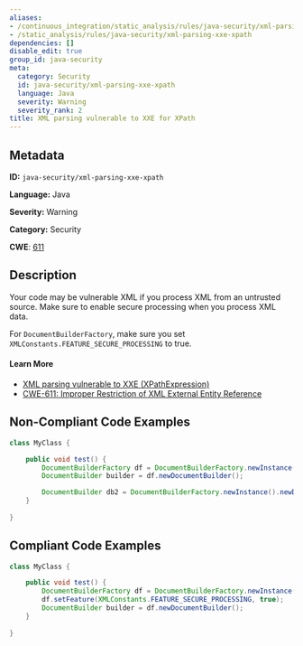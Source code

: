 ```yaml
---
aliases:
- /continuous_integration/static_analysis/rules/java-security/xml-parsing-xxe-xpath
- /static_analysis/rules/java-security/xml-parsing-xxe-xpath
dependencies: []
disable_edit: true
group_id: java-security
meta:
  category: Security
  id: java-security/xml-parsing-xxe-xpath
  language: Java
  severity: Warning
  severity_rank: 2
title: XML parsing vulnerable to XXE for XPath
---
```

<!--  SOURCED FROM https://github.com/DataDog/datadog-static-analyzer-rule-docs -->


## Metadata
**ID:** `java-security/xml-parsing-xxe-xpath`

**Language:** Java

**Severity:** Warning

**Category:** Security

**CWE**: [611](https://cwe.mitre.org/data/definitions/611.html)

## Description
Your code may be vulnerable XML if you process XML from an untrusted source. Make sure to enable secure processing when you process XML data.

For `DocumentBuilderFactory`, make sure you set `XMLConstants.FEATURE_SECURE_PROCESSING` to true.

#### Learn More

 - [XML parsing vulnerable to XXE (XPathExpression)](https://find-sec-bugs.github.io/bugs.htm#XXE_XPATH)
 - [CWE-611: Improper Restriction of XML External Entity Reference](https://cwe.mitre.org/data/definitions/611.html)

## Non-Compliant Code Examples
```java
class MyClass {

    public void test() {
        DocumentBuilderFactory df = DocumentBuilderFactory.newInstance();
        DocumentBuilder builder = df.newDocumentBuilder();

        DocumentBuilder db2 = DocumentBuilderFactory.newInstance().newDocumentBuilder();
    }
    
}
```

## Compliant Code Examples
```java
class MyClass {

    public void test() {
        DocumentBuilderFactory df = DocumentBuilderFactory.newInstance();
        df.setFeature(XMLConstants.FEATURE_SECURE_PROCESSING, true);
        DocumentBuilder builder = df.newDocumentBuilder();
    }
    
}
```
